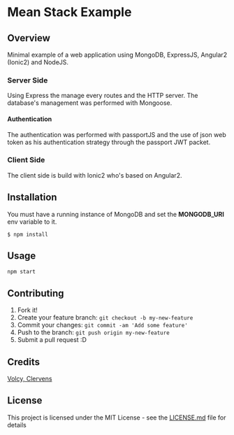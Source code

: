 # Mean Stack Example

## Overview

Minimal example of a web application using MongoDB, ExpressJS, Angular2 (Ionic2) and NodeJS.

### Server Side

Using Express the manage every routes and the HTTP server. The database's management was performed with Mongoose.

#### Authentication

The authentication was performed with passportJS and the use of json web token as his authentication strategy through the passport JWT packet.

### Client Side

The client side is build with Ionic2 who's based on Angular2.

## Installation

You must have a running instance of MongoDB and set the **MONGODB_URI** env variable to it.

```
$ npm install
```

## Usage

```
npm start
```

## Contributing

1. Fork it!
2. Create your feature branch: `git checkout -b my-new-feature`
3. Commit your changes: `git commit -am 'Add some feature'`
4. Push to the branch: `git push origin my-new-feature`
5. Submit a pull request :D

## Credits

[Volcy, Clervens](https://github.com/clervens)

## License

This project is licensed under the MIT License - see the [LICENSE.md](LICENSE.md) file for details
